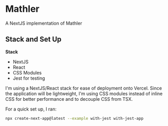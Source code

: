 # Mathler

A NextJS implementation of Mathler

## Stack and Set Up

**Stack**

- NextJS
- React
- CSS Modules
- Jest for testing

I'm using a NextJS/React stack for ease of deployment onto Vercel. Since the application will be lightweight, I'm using CSS modules instead of inline CSS for better performance and to decouple CSS from TSX.

For a quick set up, I ran:

```bash
npx create-next-app@latest --example with-jest with-jest-app
```

